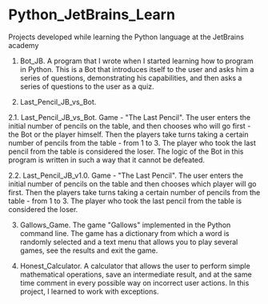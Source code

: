 # Python_JetBrains_Learn
Projects developed while learning the Python language at the JetBrains academy

1. Bot_JB.
A program that I wrote when I started learning how to program in Python. This is a Bot that introduces itself to the user and asks him a series of questions, demonstrating his capabilities, and then asks a series of questions to the user as a quiz.

2. Last_Pencil_JB_vs_Bot.
 
2.1. Last_Pencil_JB_vs_Bot. Game - "The Last Pencil". The user enters the initial number of pencils on the table, and then chooses who will go first - the Bot or the   player himself. Then the players take turns taking a certain number of pencils from the table - from 1 to 3. The player who took the last pencil from the table is considered the loser. The logic of the Bot in this program is written in such a way that it cannot be defeated. 

2.2. Last_Pencil_JB_v1.0. Game - "The Last Pencil". The user enters the initial number of pencils on the table and then chooses which player will go first. Then the players take turns taking a certain number of pencils from the table - from 1 to 3. The player who took the last pencil from the table is considered the loser.

3. Gallows_Game. 
The game "Gallows" implemented in the Python command line. The game has a dictionary from which a word is randomly selected and a text menu that allows you to play several games, see the results and exit the game.

4. Honest_Calculator.
A calculator that allows the user to perform simple mathematical operations, save an intermediate result, and at the same time comment in every possible way on incorrect user actions. In this project, I learned to work with exceptions.
